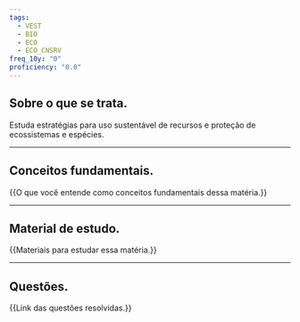 ```yaml
---
tags:
  - VEST
  - BIO
  - ECO
  - ECO_CNSRV
freq_10y: "0"
proficiency: "0.0"
---
```

## Sobre o que se trata.

Estuda estratégias para uso sustentável de recursos e proteção de ecossistemas e espécies.

--- 
## Conceitos fundamentais.

{{O que você entende como conceitos fundamentais dessa matéria.}}

---
## Material de estudo.

{{Materiais para estudar essa matéria.}}

--- 
## Questões.

{{Link das questões resolvidas.}}